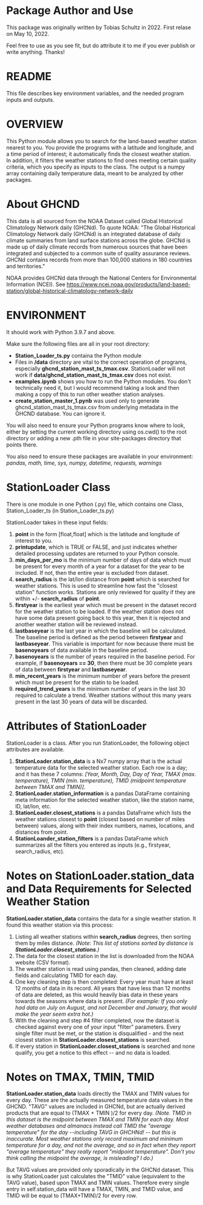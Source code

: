 # Package Author and Use
This package was originally written by Tobias Schultz in 2022. First relase on May 10, 2022.

Feel free to use as you see fit, but do attribute it to me if you ever publish or write anything. Thanks!

# README
This file describes key environment variables, and the needed program
inputs and outputs.

# OVERVIEW
This Python module allows you to search for the land-based weather station nearest to you. You provide the programs with a latitude and longitude,
and a time period of interest; it automatically finds the closest weather station. In addition, it filters the weather stations to find ones meeting
certain quality criteria, which you specify as inputs to the class. The output is a numpy array containing daily temperature data, meant to be analyzed by other packages. 

# About GHCND
This data is all sourced from the NOAA Dataset called Global Historical Climatology Network daily (GHCNd). To quote NOAA:
"The Global Historical Climatology Network daily (GHCNd) is an integrated database of daily climate summaries from land surface stations across the globe. 
GHCNd is made up of daily climate records from numerous sources that have been integrated and subjected to a common suite of quality assurance reviews.
GHCNd contains records from more than 100,000 stations in 180 countries and territories."

NOAA provides GHCNd data through the National Centers for Environmental Information (NCEI). See 
https://www.ncei.noaa.gov/products/land-based-station/global-historical-climatology-network-daily

# ENVIRONMENT
It should work with Python 3.9.7 and above. 

Make sure the following files are all in your root directory:
* **Station_Loader_ts.py** containa the Python module
* Files in **/data** directory are vital to the correct operation of programs, especially **ghcnd_station_mast_ts_tmax.csv**. StationLoader will not work if
**data/ghcnd_station_mast_ts_tmax.csv** does not exist.
* **examples.ipynb** shows you how to run the Python modules. You don't technically need it, but I would recommend taking a look and then making a copy of this
to run other weather station analyses.
* **create_station_master_1.pynb** was used only to generate ghcnd_station_mast_ts_tmax.csv from underlying metadata in the GHCND database. You can ignore it. 

You will also need to ensure your Python programs know where to look, either by setting the current working directory using os.cwd() to the root directory or adding a new .pth file in your site-packages
directory that points there. 

You also need to ensure these packages are available in your environment: *pandas, math, time, sys, numpy, datetime, requests, warnings*

# StationLoader Class
There is one module in one Python (.py) file, which contains one Class, Station_Loader_ts (in Station_Loader_ts.py)

StationLoader takes in these input fields: 
1. **point** in the form [float,float] which is the latitude and longitude of interest to you. 
2. **printupdate**, which is TRUE or FALSE, and just indicates whether detailed processing updates are returned to your Python console. 
3. **min_days_per_mo** is the minimum number of days of data which must be present for every month of a year for a dataset for the year to be included.  If not, then the entire year is excluded from dataset.
4. **search_radius** is the lat/lon distance from **point** which is searched for weather stations. This is used to streamline how fast the "closest station" function works. Stations are only reviewed for quality if they are within +/- **search_radius** of **point**. 
5. **firstyear** is the earliest year which must be present in the dataset record for the weather station
        to be loaded. If the weather station does not have some data present going back to this year, then it is rejected and another weather station will be reviewed instead.
6. **lastbaseyear** is the last year in which the baseline will be calculated. The baseline period is defined as the period between **firstyear** and **lastbaseyear**. This variable is important for now because there must be **basenoyears** of data available in the baseline period. 
7. **basenoyears** is the number of years required in the baseline period. For example, if **basenoyears == 30**, then there must be 30 complete years of data between **firstyear** and **lastbaseyear**.
8. **min_recent_years** is the minimum number of years before the present which must be present for the statin to be loaded.
9. **required_trend_years** is the minimum number of years in the last 30 required to calculate a trend.   Weather stations without this many years present in the last 30 years of data will be discarded.
    
    
#  Attributes of StationLoader 
StationLoader is a class. After you run StationLoader, the following object attributes are available.
1) **StationLoader.station_data** is a Nx7 numpy array that is the actual temperature data for the selected weather station. Each row is a day; and it has these 7 columns: *[Year, Month, Day, Day of Year, TMAX (max. temperature), TMIN (min. temperature), TMID (midpoint temperature between TMAX and TMIN)]*.
2) **StationLoader.station_information** is a pandas DataFrame containing meta information for the selected weather station, like the station name, ID, lat/lon, etc.  
3) **StationLoader.closest_stations** is a pandas DataFrame which lists the weather stations closest to **point** (closest based on number of miles between) values, along with their index numbers, names, locations, and distances from point.
4) **StationLoander_station_filters** is a pandas DataFrame which summarizes all the filters you entered as inputs (e.g., firstyear, search_radius, etc).

# Notes on StationLoader.station_data and Data Requirements for Selected Weather Station
**StationLoader.station_data** contains the data for a single weather station. It found this weather station via this process:
1) Listing all weather stations within **search_radius** degrees, then sorting them by miles distance. *(Note: This list of stations sorted by distance is **StationLoader.closest_stations**.)*
2) The data for the closest station in the list is downloaded from the NOAA website (CSV format).
3) The weather station is read using pandas, then cleaned, adding date fields and calculating TMID for each day. 
4) One key cleaning step is then completed: Every year must have at least 12 months of data in its record. All years that have less than 12 months of data are deleted, as this would heavily bias data in these years towards the seasons where data is present. *(For example: If you only had data on July on August, and not December and January, that would  make the year seem extra hot.)*
5) With the cleaning and step #4 filter completed, now the dataset is checked against every one of your input "filter" parameters. Every single filter must be met, or the station is disqualified - and the next closest station in **StationLoader.closest_stations** is searched.  
6) If every station in **StationLoader.closest_stations** is searched and none qualify, you get a notice to this effect -- and no data is loaded. 

# Notes on TMAX, TMIN, TMID
**StationLoader.station_data** loads directly the TMAX and TMIN values for every day. These are the actually measured temperature data values in the GHCND. "TAVG" values are included in GHCNd, but are actually  derived products that are equal to (TMAX + TMIN )/2 for every day. *(Note. TMID in this dataset is the midpoint between TMAX and TMIN for each day. Most weather databases and almanacs instead call TMID the "average temperature" for the day --including TAVG in GHCHNd! -- but this is inaccurate. Most weather stations only record maximum and minimum temperature for a day, and not the average, and so in fact when they report "average temperature" they really report "midpoint temperature". Don't you think calling the midpoint the average, is misleading? I do.)* 

But TAVG values are provided only sporadically in the GHCNd dataset. This is why StationLoader just calculates the "TMID" value (equivalent to the TAVG value), based upon TMAX and TMIN values. Therefore every single entry in self.station_data will have a TMAX, TMIN, and TMID value, and TMID will be equal to (TMAX+TMIN)/2 for every row. 
